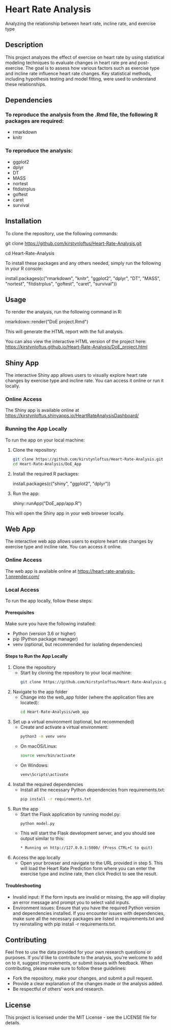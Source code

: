 # Heart Rate Analysis
Analyzing the relationship between heart rate, incline rate, and exercise type

## Description
This project analyzes the effect of exercise on heart rate by using statistical modeling techniques to evaluate changes in heart rate pre and post-exercise. The goal is to assess how various factors such as exercise type and incline rate influence heart rate changes. Key statistical methods, including hypothesis testing and model fitting, were used to understand these relationships.

## Dependencies
### To reproduce the analysis from the .Rmd file, the following R packages are required:
- rmarkdown 
- knitr

### To reproduce the analysis:
- ggplot2
- dplyr
- DT
- MASS
- nortest
- fitdistrplus
- goftest
- caret
- survival

## Installation
To clone the repository, use the following commands:  

git clone https://github.com/kirstynloftus/Heart-Rate-Analysis.git  

cd Heart-Rate-Analysis

To install these packages and any others needed, simply run the following in your R console:  

install.packages(c("rmarkdown", "knitr", "ggplot2", "dplyr", "DT", "MASS", "nortest", "fitdistrplus", "goftest", "caret", "survival"))

## Usage
To render the analysis, run the following command in R:  

rmarkdown::render("DoE project.Rmd")  

This will generate the HTML report with the full analysis.

You can also view the interactive HTML version of the project here:  
https://kirstynloftus.github.io/Heart-Rate-Analysis/DoE_project.html

## Shiny App
The interactive Shiny app allows users to visually explore heart rate changes by exercise type and incline rate. You can access it online or run it locally.

### Online Access
The Shiny app is available online at https://kirstynloftus.shinyapps.io/HeartRateAnalysisDashboard/
### Running the App Locally
To run the app on your local machine:
1. Clone the repository:
   ```bash
   git clone https://github.com/kirstynloftus/Heart-Rate-Analysis.git
   cd Heart-Rate-Analysis/DoE_App
2. Install the required R packages:

   install.packages(c("shiny", "ggplot2", "dplyr"))
3. Run the app:

   shiny::runApp("DoE_app/app.R")
   
This will open the Shiny app in your web browser locally.

## Web App
The interactive web app allows users to explore heart rate changes by exercise type and incline rate. You can access it online.

### Online Access
The web app is available online at https://heart-rate-analysis-1.onrender.com/

### Local Access
To run the app locally, follow these steps:  
#### Prerequisites 
Make sure you have the following installed:  
- Python (version 3.6 or higher)
- pip (Python package manager)
- venv (optional, but recommended for isolating dependencies)
#### Steps to Run the App Locally  
1. Clone the repository
   - Start by cloning the repository to your local machine:
     ```bash
     git clone https://github.com/kirstynloftus/Heart-Rate-Analysis.git  
2. Navigate to the app folder
   - Change into the web_app folder (where the application files are located):
     ```bash
     cd Heart-Rate-Analysis/web_app
3. Set up a virtual environment (optional, but recommended)
   - Create and activate a virtual environment:
     ```bash
     python3 -m venv venv
   - On macOS/Linux:
     ```bash
     source venv/bin/activate
   - On Windows:
     ```bash
     venv\Scripts\activate
4. Install the required dependencies
   - Install all the necessary Python dependencies from requirements.txt:
     ```bash
     pip install -r requirements.txt 
5. Run the app
   - Start the Flask application by running model.py:
     ```bash
     python model.py
   - This will start the Flask development server, and you should see output similar to this:
     ```bash
     * Running on http://127.0.0.1:5000/ (Press CTRL+C to quit)
6. Access the app locally
   - Open your browser and navigate to the URL provided in step 5. This will load the Heart Rate Prediction form where you can enter the exercise type and incline rate, then click Predict to see the result.
 #### Troubleshooting  
 - Invalid input: If the form inputs are invalid or missing, the app will display an error message and prompt you to select valid inputs.
 - Environment issues: Ensure that you have the required Python version and dependencies installed. If you encounter issues with dependencies, make sure all the necessary packages are listed in requirements.txt and try reinstalling with pip install -r requirements.txt.
 


## Contributing
Feel free to use the data provided for your own research questions or purposes. If you'd like to contribute to the analysis, you're welcome to add on to it, suggest improvements, or submit issues with feedback. When contributing, please make sure to follow these guidelines:

- Fork the repository, make your changes, and submit a pull request.
- Provide a clear explanation of the changes made or the analysis added.
- Be respectful of others' work and research.
  
## License
This project is licensed under the MIT License - see the LICENSE file for details.
